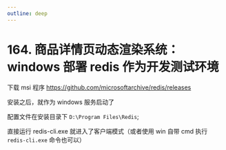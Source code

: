 ```yaml
---
outline: deep
---
```

# 164. 商品详情页动态渲染系统：windows 部署 redis 作为开发测试环境

下载 msi 程序 <https://github.com/microsoftarchive/redis/releases>

安装之后，就作为 windows 服务启动了

配置文件在安装目录下 `D:\Program Files\Redis`;

直接运行 redis-cli.exe 就进入了客户端模式（或者使用 win 自带 cmd 执行 `redis-cli.exe` 命令也可以）
